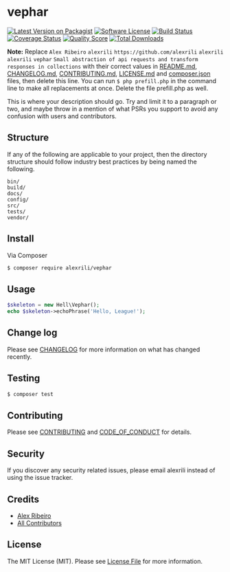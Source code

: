 # vephar

[![Latest Version on Packagist][ico-version]][link-packagist]
[![Software License][ico-license]](LICENSE.md)
[![Build Status][ico-travis]][link-travis]
[![Coverage Status][ico-scrutinizer]][link-scrutinizer]
[![Quality Score][ico-code-quality]][link-code-quality]
[![Total Downloads][ico-downloads]][link-downloads]

**Note:** Replace ```Alex Ribeiro``` ```alexrili``` ```https://github.com/alexrili``` ```alexrili``` ```alexrili``` ```vephar``` ```Small abstraction of api requests and transform responses in collections``` with their correct values in [README.md](README.md), [CHANGELOG.md](CHANGELOG.md), [CONTRIBUTING.md](CONTRIBUTING.md), [LICENSE.md](LICENSE.md) and [composer.json](composer.json) files, then delete this line. You can run `$ php prefill.php` in the command line to make all replacements at once. Delete the file prefill.php as well.

This is where your description should go. Try and limit it to a paragraph or two, and maybe throw in a mention of what
PSRs you support to avoid any confusion with users and contributors.

## Structure

If any of the following are applicable to your project, then the directory structure should follow industry best practices by being named the following.

```
bin/        
build/
docs/
config/
src/
tests/
vendor/
```


## Install

Via Composer

``` bash
$ composer require alexrili/vephar
```

## Usage

``` php
$skeleton = new Hell\Vephar();
echo $skeleton->echoPhrase('Hello, League!');
```

## Change log

Please see [CHANGELOG](CHANGELOG.md) for more information on what has changed recently.

## Testing

``` bash
$ composer test
```

## Contributing

Please see [CONTRIBUTING](CONTRIBUTING.md) and [CODE_OF_CONDUCT](CODE_OF_CONDUCT.md) for details.

## Security

If you discover any security related issues, please email alexrili instead of using the issue tracker.

## Credits

- [Alex Ribeiro][link-author]
- [All Contributors][link-contributors]

## License

The MIT License (MIT). Please see [License File](LICENSE.md) for more information.

[ico-version]: https://img.shields.io/packagist/v/alexrili/vephar.svg?style=flat-square
[ico-license]: https://img.shields.io/badge/license-MIT-brightgreen.svg?style=flat-square
[ico-travis]: https://img.shields.io/travis/alexrili/vephar/master.svg?style=flat-square
[ico-scrutinizer]: https://img.shields.io/scrutinizer/coverage/g/alexrili/vephar.svg?style=flat-square
[ico-code-quality]: https://img.shields.io/scrutinizer/g/alexrili/vephar.svg?style=flat-square
[ico-downloads]: https://img.shields.io/packagist/dt/alexrili/vephar.svg?style=flat-square

[link-packagist]: https://packagist.org/packages/alexrili/vephar
[link-travis]: https://travis-ci.org/alexrili/vephar
[link-scrutinizer]: https://scrutinizer-ci.com/g/alexrili/vephar/code-structure
[link-code-quality]: https://scrutinizer-ci.com/g/alexrili/vephar
[link-downloads]: https://packagist.org/packages/alexrili/vephar
[link-author]: https://github.com/alexrili
[link-contributors]: ../../contributors
